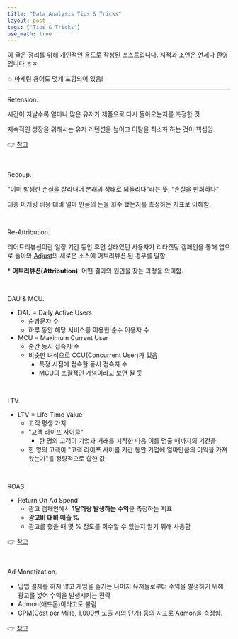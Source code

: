 ```yaml
---
title: "Data Analysis Tips & Tricks"
layout: post
tags: ["Tips & Tricks"]
use_math: true
---
```



이 글은 정리를 위해 개인적인 용도로 작성된 포스트입니다. 지적과 조언은 언제나 환영입니다 ㅎㅎ

💥 마케팅 용어도 몇개 포함되어 있음!

<hr/>

<span class="statement-title">Retension.</span><br>

시간이 지날수록 얼마나 많은 유저가 제품으로 다시 돌아오는지를 측정한 것

지속적인 성장을 위해서는 유저 리텐션을 높이고 이탈을 최소화 하는 것이 핵심임.

👉 [참고](https://blog.ab180.co/posts/retention-series-1)

<br/>

<span class="statement-title">Recoup.</span><br>

"이미 발생한 손실을 잘라내어 본래의 상태로 되돌리다"라는 뜻, "손실을 만회하다"

대충 마케팅 비용 대비 얼마 만큼의 돈을 회수 했는지를 측정하는 지표로 이해함.

<br/>

<span class="statement-title">Re-Attribution.</span><br>

리어트리뷰션이란 일정 기간 동안 휴면 상태였던 사용자가 리타켓팅 캠페인을 통해 앱으로 돌아와 [Adjust](https://www.adjust.com/ko/)의 새로운 소스에 어트리뷰션 된 경우를 말함.

\* **어트리뷰션(Attribution)**: 어떤 결과의 원인을 찾는 과정을 의미함.

<br/>

<span class="statement-title">DAU & MCU.</span><br>

- DAU = Daily Active Users
  - 순방문자 수
  - 하루 동안 해당 서비스를 이용한 순수 이용자 수
- MCU = Maximum Current User
  - 순간 동시 접속자 수
  - 비슷한 녀석으로 CCU(Concurrent User)가 있음
    - 특정 시점에 접속한 동시 접속자 수
    - MCU의 포괄적인 개념이라고 보면 될 듯

<br/>

<span class="statement-title">LTV.</span><br>

- LTV = Life-Time Value
  - 고객 평생 가치
  - "고객 라이프 사이클"
    - 한 명의 고객이 기업과 거래를 시작한 다음 이를 멈출 때까지의 기간을 
  - 한 명의 고객이 "고객 라이프 사이클 기간 동안 기업에 얼마만큼의 이익을 가져왔는가"를 정량적으로 합한 값

<br/>

<span class="statement-title">ROAS.</span><br>

- Return On Ad Spend
  - 광고 캠페인에서 **1달러랑 발생하는 수익**을 측정하는 지표
  - **광고비 대비 매출 %**
  - 광고를 했을 때 몇 % 정도를 회수할 수 있는지 알기 위해 사용함

👉 [참고](https://www.hellodigital.kr/blog/dmkt-general-plain-guide-roas/)

<br/>

<span class="statement-title">Ad Monetization.</span><br>

- 입앱 결제를 하지 않고 게임을 즐기는 나머지 유저들로부터 수익을 발생하기 위해 광고를 넣어 수익을 발생시키는 전략
- Admon(애드몬)이라고도 불림
- CPM(Cost per Mille, 1,000번 노출 시의 단가) 등의 지표로 Admon을 측정함.

👉 [참고](https://game-marketing.tistory.com/entry/%EA%B4%91%EA%B3%A0-%EC%88%98%EC%9D%B5%ED%99%94-Ad-monetization%EC%9D%B4%EB%9E%80-%EB%AA%A8%EB%B0%94%EC%9D%BC-%EC%95%B1%EA%B2%8C%EC%9E%84%EC%9D%98-%EC%88%98%EC%9D%B5%ED%99%94-%ED%95%B5%EC%8B%AC)
